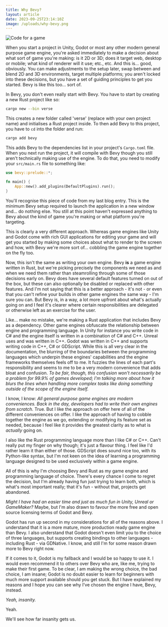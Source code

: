 ```yaml
---
title: Why Bevy?
layout: article
date: 2023-09-25T23:14:10Z
image: /uploads/why-bevy.png
---
```


![Code for a game](/uploads/why-bevy.png)

When you start a project in Unity, Godot or most any other modern general purpose game engine, you're asked immediately to make a decision about what sort of game you're making: is it 2D or 3D; does it target web, desktop or mobile; what kind of renderer will it use; etc., etc. And this is... good, obviously. You can make adjustments to the setup later, swap between and blend 2D and 3D environments, target multiple platforms; you aren't locked into these decisions, but you have a set of guiding principles to get you started. Bevy is like this too... sort of.

In Bevy, you don't even really start with Bevy. You have to start by creating a new Rust project like so:

```sh
cargo new --bin verse
```

This creates a new folder called 'verse' (replace with your own project name) and initialises a Rust project inside. To then add Bevy to this project, you have to `cd` into the folder and run:

```sh
cargo add bevy
```

This adds Bevy to the dependencies list in your project's `Cargo.toml` file. When you next run the project, it will compile with Bevy though you still aren't technically making use of the engine. To do that, you need to modify your `src/main.rs` file to something like:

```rs
use bevy::prelude::*;

fn main() {
    App::new().add_plugins(DefaultPlugins).run();
}
```

You'll recognise this piece of code from my last blog entry. This is the minimum Bevy setup required to launch the application in a new window and... do nothing else. You still at this point haven't expressed anything to Bevy about the kind of game you're making or what platform you're targeting.

This is clearly a very different approach. Whereas game engines like Unity and Godot come with rich GUI applications for editing your game and will get you started by making some choices about what to render to the screen and how, with Bevy we're more sort of... cobbling the game engine together on the fly too.

Now, this isn't the same as writing your own engine. Bevy **is** a game engine written in Rust, but we're picking precisely the components we need as and when we need them rather than steamrolling through some of those decisions early on. Bevy does have several default features turned on out of the box, but these can also optionally be disabled or replaced with other features. And I'm not saying that this is a better approach - it's not - or even that you can't refine your builds in other game engines the same way - I'm sure you can. But Bevy is, in a way, a lot more upfront about what's actually going on and I feel it's clearer where certain responsibilities are delegated or otherwise left as an exercise for the user.

Like... make no mistake, we're making a Rust application that includes Bevy as a dependency. Other game engines obfuscate the relationship between engine and programming language. In Unity for instance you write code in C# and the engine itself is written in a combination of C# and C++. Unreal uses and was written in C++. Godot was written in C++ and supports writing code in C++, C# or GDScript. While this is all very clear in the documentation, the blurring of the boundaries between the programming languages which underpin these engines' capabilities and the engine frameworks themselves feels off to me. It fuzzies the lines of each part's responsibility and seems to me to be a very modern convenience that adds bloat and confusion. _To be fair, though, this confusion won't necessarily be a problem for 99.9% of games developed; I'm talking more about how it blurs the lines when handling more complex tasks like doing something outside of the scope of the engine itself._

I know, I know: _All general purpose game engines are modern conveniences. Back in the day, developers had to write their own engines from scratch._ True. But I like the approach on offer here of all of the different conveniences on offer. I like the approach of having to cobble together the engine as we go, extending or modifying its feature set as needed, because I feel like it provides the greatest clarity as to what is _actually_ going on.

I also like the Rust programming language more than I like C# or C++. Can't really put my finger on why though; it's just a flavour thing. I feel like I'd rather learn it than either of those. GDScript does sound nice too, with its Python-like syntax, but I'm not keen on the idea of learning a programming language designed to be used exclusively within a game engine.

All of this is why I'm choosing Bevy and Rust as my game engine and programming language of choice. There's every chance I come to regret the decision, but I'm already having fun just trying to learn both, which is what's most important really; that it's fun - without that, projects get abandoned.

_Might I have had an easier time and just as much fun in Unity, Unreal or GameMaker?_ Maybe, but I'm also drawn to favour the more free and open source licensing terms of Godot and Bevy.

Godot has run up second in my considerations for all of the reasons above. I understand that it is a more mature, more production ready game engine than Bevy. I also understand that Godot doesn't even limit you to the choice of three languages, but supports creating bindings to other languages - including Rust - via GDNative. I know, and still I'm for some reason drawn more to Bevy right now.

If it comes to it, Godot is my fallback and I would be so happy to use it. I would even recommend it to others over Bevy who are, like me, trying to make their first game. To be clear, I am making the wrong choice, the bad choice, I am insane; Godot is no doubt easier to learn for beginners with much more support available should you get stuck. But I have explained my reasons and I hope you can see why I've chosen the engine I have, Bevy, instead.

_Yeah, insanity._

Yeah.

We'll see how far insanity gets us.
